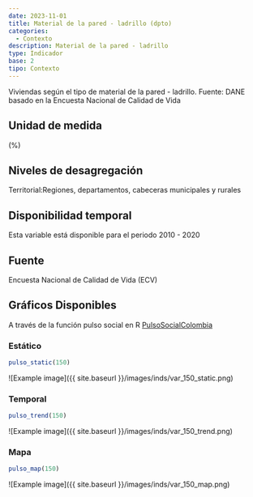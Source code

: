 ```yaml
---
date: 2023-11-01
title: Material de la pared - ladrillo (dpto)
categories:
  - Contexto
description: Material de la pared - ladrillo
type: Indicador
base: 2
tipo: Contexto
--- 
```


Viviendas según el tipo de material de la pared - ladrillo.
Fuente: DANE basado en la Encuesta Nacional de Calidad de Vida

## Unidad de medida
(%)

## Niveles de desagregación
Territorial:Regiones, departamentos, cabeceras municipales y rurales

## Disponibilidad temporal
Esta variable está disponible para el periodo 2010 - 2020

## Fuente
Encuesta Nacional de Calidad de Vida (ECV)

## Gráficos Disponibles

A través de la función pulso social en R [PulsoSocialColombia](https://github.com/pulsosocialcolombia/PulsoSocialColombia)

### Estático

``` R
pulso_static(150)
```

![Example image]({{ site.baseurl }}/images/inds/var_150_static.png)

### Temporal

``` R
pulso_trend(150)
```

![Example image]({{ site.baseurl }}/images/inds/var_150_trend.png)

### Mapa

``` R
pulso_map(150)
```

![Example image]({{ site.baseurl }}/images/inds/var_150_map.png)
